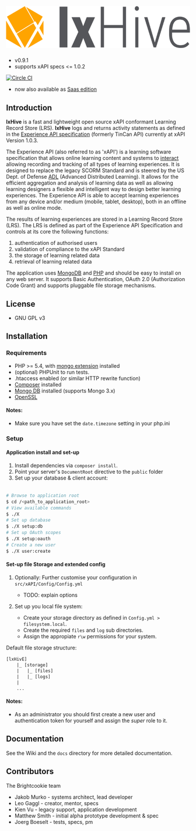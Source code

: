 
# ![lxHive](./public/assets/images/lxHive.logo.png)

* v0.9.1
* supports xAPI specs <= 1.0.2

[![Circle CI](https://circleci.com/gh/Brightcookie/lxHive/tree/development.svg?style=svg)](https://circleci.com/gh/Brightcookie/lxHive/tree/development)

* now also available as [Saas edition](https://saas.lxhive.com/)

## <a name="introduction" />Introduction

**lxHive** is a fast and lightweight open source xAPI conformant Learning Record Store (LRS).
**lxHive** logs and returns activity statements as defined in the [Experience API specification](https://github.com/adlnet/xAPI-Spec) (formerly TinCan API) currently at xAPI Version 1.0.3.

The Experience API (also referred to as 'xAPI') is a learning software specification that allows online learning content and systems to [interact](https://tincanapi.com/overview/) allowing recording and tracking of all types of learning experiences. It is designed to replace the legacy SCORM Standard and is steered by the US Dept. of Defense [ADL](http://www.adlnet.gov/) (Advanced Distributed Learning). It allows for the efficient aggregation and analysis of learning data as well as allowing learning designers a flexible and intelligent way to design better learning experiences. The Experience API is able to accept learning experiences from any device and/or medium (mobile, tablet, desktop), both in an offline as well as online mode.

The results of learning experiences are stored in a Learning Record Store (LRS). The LRS is defined as part of the Experience API Specification and controls at its core the following functions:

1. authentication of authorised users
2. validation of compliance to the xAPI Standard
3. the storage of learning related data
4. retrieval of learning related data

The application uses [MongoDB](https://www.mongodb.org/) and [PHP](http://php.net/) and should be easy to install on any web server. It supports Basic Authentication, OAuth 2.0 (Authorization Code Grant) and supports pluggable file storage mechanisms.

## <a name="license" />License

* GNU GPL v3

## <a name="installation" />Installation

### Requirements

* PHP >= 5.4, with [mongo extension](http://php.net/manual/en/mongo.installation.php) installed
* (optional) PHPUnit to run tests.
* .htaccess enabled (or similar HTTP rewrite function)
* [Composer](https://getcomposer.org/) installed
* [Mongo DB](https://www.mongodb.org/) installed (supports Mongo 3.x)
* [OpenSSL](https://www.openssl.org/)

#### Notes:

* Make sure you have set the `date.timezone` setting in your php.ini

### Setup

#### Application install and set-up

1. Install dependencies via `composer install`.
2. Point your server's `DocumentRoot` directive to the `public` folder
3. Set up your database & client account:

```bash

# Browse to application root
$ cd /<path_to_application_root>
# View available commands
$ ./X
# Set up database
$ ./X setup:db
# Set up OAuth scopes
$ ./X setup:oauth
# Create a new user
$ ./X user:create

```

#### Set-up file Storage and extended config

1. Optionally: Further customise your configuration in `src/xAPI/Config/Config.yml`

    * TODO: explain options

2. Set up you local file system:

    * Create your storage directory as defined in `Config.yml > filesystem.local`.
    * Create the required `files` and `log` sub directories.
    * Assign the appropiate `r\w` permissions for your system.

Default file storage structure:

```
[lxHivE]
    |_ [storage]
    |   |_ [files]
    |   |_ [logs]
    |
    ...
```

#### Notes:

* As an administrator you should first create a new user and authentication token for yourself and assign the *super* role to it.

## Documentation

See the Wiki and the `docs` directory for more detailed documentation.

## Contributors

The Brightcookie team

* Jakob Murko - systems architect, lead developer
* Leo Gaggl - creator, mentor, specs
* Kien Vu - legacy support, application development
* Matthew Smith - initial alpha prototype development & spec
* Joerg Boeselt - tests, specs, pm
